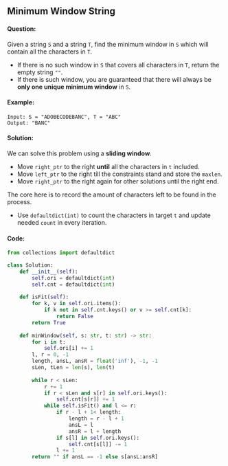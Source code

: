 ## Minimum Window String



#### Question:

Given a string `S` and a string `T`, find the minimum window in `S` which will contain all the characters in `T`.

- If there is no such window in `S` that covers all characters in `T`, return the empty string `""`.
- If there is such window, you are guaranteed that there will always be **only one unique minimum window** in `S`.



#### Example:

```pseudocode
Input: S = "ADOBECODEBANC", T = "ABC"
Output: "BANC"
```



#### Solution:

We can solve this problem using a **sliding window**. 

- Move `right_ptr` to the right **until** all the characters in `t` included.
- Move `left_ptr` to the right till the constraints stand and store the `maxlen`.
- Move `right_ptr` to the right again for other solutions until the right end.

The core here is to record the amount of characters left to be found in the process.

- Use `defaultdict(int)` to count the characters in target `t` and update needed `count` in every iteration.



#### Code:

```python
from collections import defaultdict

class Solution:
    def __init__(self):
        self.ori = defaultdict(int)
        self.cnt = defaultdict(int)
    
    def isFit(self):
        for k, v in self.ori.items():
            if k not in self.cnt.keys() or v >= self.cnt[k]:
                return False
        return True      
    
    def minWindow(self, s: str, t: str) -> str:
        for i in t:
            self.ori[i] += 1
        l, r = 0, -1
        length, ansL, ansR = float('inf'), -1, -1
        sLen, tLen = len(s), len(t)
        
        while r < sLen:
            r += 1
            if r < sLen and s[r] in self.ori.keys():
                self.cnt[s[r]] += 1
            while self.isFit() and l <= r:
                if r - l + 1< length:
                    length = r - l + 1
                    ansL = l
                    ansR = l + length
                if s[l] in self.ori.keys():
                    self.cnt[s[l]] -= 1
                l += 1
        return "" if ansL == -1 else s[ansL:ansR]
        
```

